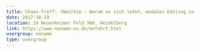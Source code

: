 ```yaml
---
title: Chaos-Treff: (Neo)Vim - Warum es sich lohnt, modales Editing zu lernen
date: 2017-10-19
location: Im Neuenheimer Feld 368, Heidelberg
link: https://www.noname-ev.de/anfahrt.html
usergroup: noname
type: usergroup
---
```

